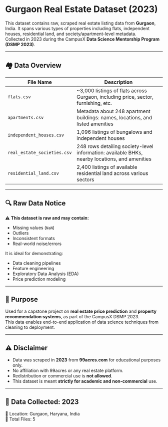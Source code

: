 # Gurgaon Real Estate Dataset (2023)

This dataset contains raw, scraped real estate listing data from **Gurgaon**, India. It spans various types of properties including flats, independent houses, residential land, and society/apartment-level metadata.  
Collected in 2023 during the CampusX **Data Science Mentorship Program (DSMP 2023)**.

---

## 🏘️ Data Overview

| File Name                | Description |
|--------------------------|-------------|
| `flats.csv`              | ~3,000 listings of flats across Gurgaon, including price, sector, furnishing, etc. |
| `apartments.csv`         | Metadata about 248 apartment buildings: names, locations, and listed amenities |
| `independent_houses.csv` | 1,096 listings of bungalows and independent houses |
| `real_estate_societies.csv` | 248 rows detailing society-level information: available BHKs, nearby locations, and amenities |
| `residential_land.csv`   | 2,400 listings of available residential land across various sectors |

---

## 🔍 Raw Data Notice

⚠️ **This dataset is raw and may contain:**
- Missing values (`NaN`)
- Outliers
- Inconsistent formats
- Real-world noise/errors

It is ideal for demonstrating:
- Data cleaning pipelines
- Feature engineering
- Exploratory Data Analysis (EDA)
- Price prediction modeling

---

## 🎯 Purpose

Used for a capstone project on **real estate price prediction** and **property recommendation systems**, as part of the CampusX DSMP 2023.  
This data enables end-to-end application of data science techniques from cleaning to deployment.

---

## ⚠️ Disclaimer

- Data was scraped in **2023** from **99acres.com** for educational purposes only.
- No affiliation with 99acres or any real estate platform.
- Redistribution or commercial use is **not allowed**.
- This dataset is meant **strictly for academic and non-commercial** use.

---

## 📅 Data Collected: 2023  
📍 Location: Gurgaon, Haryana, India  
📁 Total Files: 5  

